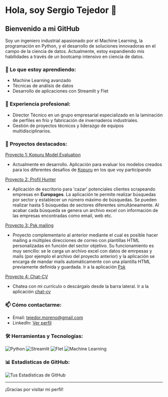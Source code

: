 # Hola, soy Sergio Tejedor 👋

## Bienvenido a mi GitHub

Soy un ingeniero industrial apasionado por el Machine Learning, la programación en Python, y el desarrollo de soluciones innovadoras en el campo de la ciencia de datos. Actualmente, estoy expandiendo mis habilidades a través de un bootcamp intensivo en ciencia de datos.

### 🌱 Lo que estoy aprendiendo:

- Machine Learning avanzado
- Técnicas de análisis de datos
- Desarrollo de aplicaciones con Streamlit y Flet

### 💼 Experiencia profesional:

- Director Técnico en un grupo empresarial especializado en la laminación de perfiles en frío y fabricación de invernaderos industriales.
- Gestión de proyectos técnicos y liderazgo de equipos multidisciplinarios.

### 🚀 Proyectos destacados:

[Proyecto 1: Kopuru Model Evaluation](https://github.com/sertemo/ProfileHunter)
- Actualmente en desarrollo.
Aplicación para evaluar los modelos creados para los diferentes desafíos de [Kopuru](https://kopuru.com/) en los que voy participando

[Proyecto 2: Profil Hunter](https://github.com/sertemo/ProfileHunter)
- Aplicación de escritorio para 'cazar' potenciales clientes scrapeando empresas en **Europages**.
La aplicación te permite realizar búsquedas por sector y establecer un número máximo de búsquedas. Se pueden realizar hasta 5 búsquedas de sectores diferentes simultáneamente. Al acabar cada búsqueda se genera un archivo excel con información de las empresas encontradas como email, web etc.

[Proyecto 3: Psk mailing](https://github.com/sertemo/psk)
- Proyecto complementario al anterior mediante el cual es posible hacer mailing a múltiples direcciones de correo con plantillas HTML personalizadas en función del sector objetivo.
Su funcionamiento es muy sencillo: se le carga un archivo excel con datos de emrpesas y mails (por ejemplo el archivo del proyecto anterior) y la aplicación se encarga de mandar mails automáticamente con una plantilla HTML previamente definida y guardada.
Ir a la aplicación [Psk](https://talsa-mailing.streamlit.app/)

[Proyecto 4: Chat-CV](https://github.com/sertemo/psk)
- Chatea con mi currículo o descárgalo desde la barra lateral.
Ir a la aplicación [chat-cv](https://stm-cv.streamlit.app/)

### 📫 Cómo contactarme:

- Email: [tejedor.moreno@gmail.com](mailto:tejedor.moreno@gmail.com)
- LinkedIn: [Ver perfil](https://www.linkedin.com/in/stm84/)

### 🛠️ Herramientas y Tecnologías:

![Python](https://img.shields.io/badge/-Python-black?style=flat-square&logo=python)
![Streamlit](https://img.shields.io/badge/-Streamlit-black?style=flat-square&logo=streamlit)
![Flet](https://img.shields.io/badge/-Flet-black?style=flat-square&logo=flet)
![Machine Learning](https://img.shields.io/badge/-MachineLearning-black?style=flat-square&logo=machinelearning)
<!-- Puedes agregar más insignias desde https://shields.io/ -->

### 📊 Estadísticas de GitHub:

![Tus Estadísticas de GitHub](https://github-readme-stats.vercel.app/api?username=sertemo&show_icons=true&theme=tokyonight)

---

¡Gracias por visitar mi perfil!

